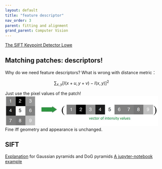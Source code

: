 ```yaml
---
layout: default
title: "feature descriptor"
nav_order: 3
parent: fitting and alignment
grand_parent: Computer Vision
---
```


[The SIFT Keypoint Detector Lowe](https://www.cs.ubc.ca/~lowe/keypoints/)
## Matching patches: **descriptors**!
Why do we need feature descriptors? What is wrong with distance metric： 

$$\sum_{x,y} [I(x+u, y+v)-I(x, y)]^{2}$$

Just use the pixel values of the patch!
![png](/assets/image/panorama/image%20patch.jpg)
Fine iff geometry and appearance is unchanged.

## SIFT
[Explanation](http://weitz.de/sift/index.html) for Gaussian pyramids and DoG pyramids
[A jupyter-notebook example](https://github.com/EeToSe/image-cv/blob/main/image_analysis/src/ass3/sift_matching.ipynb)
<!--  we must determine which features come from corresponding locations in different images.
Corner detector does not the degree of overlap between two patches. it just look for good corners. -->
